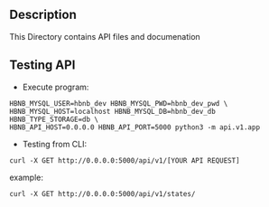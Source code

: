 ## Description

This Directory contains API files and documenation

## Testing API

- Execute program:

```
HBNB_MYSQL_USER=hbnb_dev HBNB_MYSQL_PWD=hbnb_dev_pwd \
HBNB_MYSQL_HOST=localhost HBNB_MYSQL_DB=hbnb_dev_db HBNB_TYPE_STORAGE=db \
HBNB_API_HOST=0.0.0.0 HBNB_API_PORT=5000 python3 -m api.v1.app
```

- Testing from CLI:

```
curl -X GET http://0.0.0.0:5000/api/v1/[YOUR API REQUEST]
```

example:

```
curl -X GET http://0.0.0.0:5000/api/v1/states/
```
